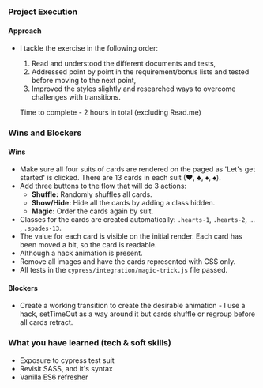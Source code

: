 ### Project Execution

#### Approach
  - I tackle the exercise in the following order:
    1. Read and understood the different documents and tests,
    2. Addressed point by point in the requirement/bonus lists and tested before moving to the next point,
    3. Improved the styles slightly and researched ways to overcome challenges with transitions.

    Time to complete - 2 hours in total (excluding Read.me)

### Wins and Blockers

#### Wins
  - Make sure all four suits of cards are rendered on the paged as 'Let's get started' is clicked. There are 13 cards in each suit (♥, ♣, ♦, ♠).
  - Add three buttons to the flow that will do 3 actions:
    - **Shuffle:** Randomly shuffles all cards.
    - **Show/Hide:** Hide all the cards by adding a class hidden.
    - **Magic:** Order the cards again by suit.
  - Classes for the cards are created automatically: `.hearts-1`, `.hearts-2`, ... , `.spades-13`.
  - The value for each card is visible on the initial render. Each card has been moved a bit, so the card is readable.
  - Although a hack animation is present.
  - Remove all images and have the cards represented with CSS only.
  - All tests in the `cypress/integration/magic-trick.js` file passed.
 
#### Blockers
  - Create a working transition to create the desirable animation  - I use a hack, setTimeOut as a way around it but cards shuffle or regroup before all cards retract. 

### What you have learned (tech & soft skills)
  - Exposure to cypress test suit
  - Revisit SASS, and it's syntax
  - Vanilla ES6 refresher